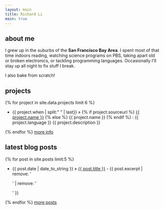 ```yaml
---
layout: main
title: Richard Li
main: true
---
```

## about me
I grew up in the suburbs of the <b>San Francisco Bay Area</b>. I spent most of that time indoors reading, watching science programs on PBS, taking apart old or broken electronics, or tackling programming languages. Occasionally I'll stay up all night to fix stuff I break.

I also bake from scratch!

## projects
{% for project in site.data.projects limit 6 %}
<div class="project">
    <ul class="chron">
        <li>
            {{ project.when | split:" " | last}} &raquo;
            {% if project.sourceurl %}
                <a href="{{ project.sourceurl }}">{{ project.name }}</a>
            {% else %}
                {{ project.name }}
            {% endif %}
             : <span>{{ project.language }}</span> {{ project.description }}
         </li>
     </ul>
</div>
{% endfor %}
<a class="more" href="/projects">more info</a>

## latest blog posts
{% for post in site.posts limit:5 %}
<ul class="chron">
    <li>{{ post.date | date_to_string }} &raquo; <a href="{{ post.url }}">{{ post.title }}</a> - {{ post.excerpt | remove: '<p>' | remove: '</p>' }}</li>
</ul>
{% endfor %}
<a class="more" href="/blog/archives">more posts</a>
